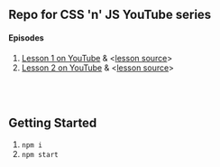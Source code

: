 ## Repo for CSS 'n' JS YouTube series

#### Episodes
1. [Lesson 1 on YouTube](https://www.youtube.com/watch?v=tfw0qv63ZUQ) & <[lesson source](https://github.com/argyleink/css-n-js/tree/lesson-1)>
1. [Lesson 2 on YouTube](https://youtu.be/K8e8-Mu9GmU) & <[lesson source](https://github.com/argyleink/css-n-js/tree/lesson-2)>

<br><br>

## Getting Started
1. `npm i`
1. `npm start`

